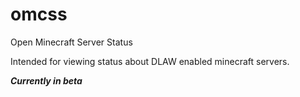 # omcss
Open Minecraft Server Status

Intended for viewing status about DLAW enabled minecraft servers.

***Currently in beta***
